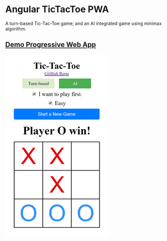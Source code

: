 # Angular TicTacToe PWA


A turn-based Tic-Tac-Toe game; and an AI integrated game using minimax algorithm.

## [Demo Progressive Web App](https://jonathanctran.github.io/ai-tic-tac-toe/)

![board](./board.png)


